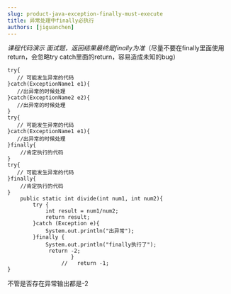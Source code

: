 ```yaml
---
slug: product-java-exception-finally-must-execute
title: 异常处理中finally必执行
authors: [jiguanchen]
---
```


*课程代码演示 面试题，返回结果最终是finally为准*<!--more-->（尽量不要在finally里面使用return，会忽略try catch里面的return，容易造成未知的bug）

```
try{
   // 可能发生异常的代码
}catch(ExceptionName1 e1){
   //出异常的时候处理
}catch(ExceptionName2 e2){
   //出异常的时候处理
}
try{
   // 可能发生异常的代码
}catch(ExceptionName1 e1){
   //出异常的时候处理
}finally{
    //肯定执行的代码
}
try{
   // 可能发生异常的代码
}finally{
    //肯定执行的代码
}
    public static int divide(int num1, int num2){
        try {
            int result = num1/num2;
            return result;
        }catch (Exception e){
            System.out.println("出异常");
        }finally {
            System.out.println("finally执⾏了");
             return -2;
                    }
                 //   return -1;
}
```

不管是否存在异常输出都是-2
